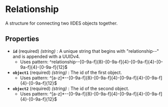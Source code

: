 # Relationship

A structure for connecting two IIDES objects together.

## Properties

- **`id`** (required) *(string)* : A unique string that begins with "relationship--" and is appended with a UUIDv4.
  - Uses pattern: ^relationship--[0-9a-f]{8}-[0-9a-f]{4}-[0-9a-f]{4}-[0-9a-f]{4}-[0-9a-f]{12}$
- **`object1`** (required) *(string)* : The id of the first object.
  - Uses pattern: ^[a-z]*--[0-9a-f]{8}-[0-9a-f]{4}-[0-9a-f]{4}-[0-9a-f]{4}-[0-9a-f]{12}$
- **`object2`** (required) *(string)* : The id of the second object.
  - Uses pattern: ^[a-z]*--[0-9a-f]{8}-[0-9a-f]{4}-[0-9a-f]{4}-[0-9a-f]{4}-[0-9a-f]{12}$
